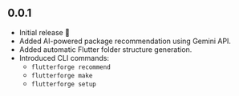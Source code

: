 ## 0.0.1

- Initial release 🎉
- Added AI-powered package recommendation using Gemini API.
- Added automatic Flutter folder structure generation.
- Introduced CLI commands:
  - `flutterforge recommend`
  - `flutterforge make`
  - `flutterforge setup`

